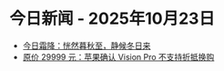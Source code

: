 # 今日新闻 - 2025年10月23日
- [今日霜降：恍然暮秋至，静候冬日来](https://www.ithome.com/0/891/586.htm)
- [原价 29999 元：苹果确认 Vision Pro 不支持折抵换购](https://www.ithome.com/0/891/588.htm)
